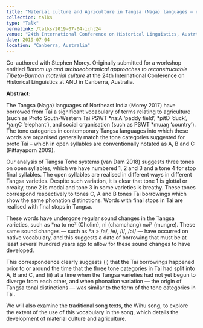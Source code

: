 ```yaml
---
title: "Material culture and Agriculture in Tangsa (Naga) languages – evidence from Tai borrowings and traditional song texts"
collection: talks
type: "Talk"
permalink: /talks/2019-07-04-ichl24
venue: "24th International Conference on Historical Linguistics, Austrtalia National University"
date: 2019-07-04
location: "Canberra, Australia"
---
```


Co-authored with Stephen Morey.  Originally submitted for a workshop entitled _Bottom up and archaeobotanical approaches to reconstructable Tibeto-Burman material culture_ at the 24th International Conference on Historical Linguistics at ANU in Canberra, Australia.

**Abstract:**

The Tangsa (Naga) languages of Northeast India (Morey 2017) have borrowed from Tai a significant vocabulary of terms relating to agriculture (such as Proto South-Western Tai PSWT  \*naːA ‘paddy field’, \*pitD ‘duck’, \*ɟa:ŋC ‘elephant’), and social organisation (such as PSWT \*mɯaŋ ‘country’). The tone categories in contemporary Tangsa languages into which these words are organised generally match the tone categories suggested for proto Tai – which in open syllables are conventionally notated as A, B and C (Pittayaporn 2009).

Our analysis of Tangsa Tone systems (van Dam 2018) suggests three tones on open syllables, which we have numbered 1, 2 and 3 and a tone 4 for stop final syllables. The open syllables are realised in different ways in different Tangsa varieties. Despite such variation, it is clear that tone 1 is glottal or creaky, tone 2 is modal and tone 3 in some varieties is breathy. These tones correspond respectively to tones C, A and B tones Tai borrowings which show the same phonation distinctions. Words with final stops in Tai are realised with final stops in Tangsa.

These words have undergone regular sound changes in the Tangsa varieties, such as \*na to ne² (Cholim), ni (chamchang) nəi² (mungre). These same sound changes — such as \*a > /a/, /e/, /i/, /əi/ — have occurred on native vocabulary, and this suggests a date of borrowing that must be at least several hundred years ago to allow for these sound changes to have developed.

This correspondence clearly suggests (i) that the Tai borrowings happened prior to or around the time that the three tone categories in Tai had split into A, B and C, and (ii) at a time when the Tangsa varieties had not yet begun to diverge from each other, and when phonation variation — the origin of Tangsa tonal distinctions — was similar to the form of the tone categories in Tai.

We will also examine the traditional song texts, the Wihu song, to explore the extent of the use of this vocabulary in the song, which details the development of material culture and agriculture. 
